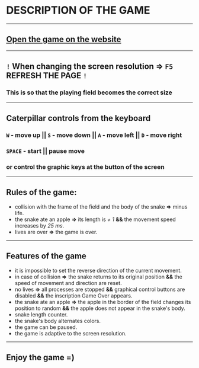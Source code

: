 # DESCRIPTION OF THE GAME

---

## [Open the game on the website](https://talex210.github.io/caterpillar_react/)

---

## `!` When changing the screen resolution => `F5` REFRESH THE PAGE `!` 

### This is so that the playing field becomes the correct size

---

## Caterpillar controls from the keyboard

### `W` - move up || `S` - move down || `A` - move left || `D` - move right

### `SPACE` - start || pause move

### or control the graphic keys at the button of the screen

---

## Rules of the game:

 - collision with the frame of the field and the body of the snake **=>** minus life.
 - the snake ate an apple **=>** its length is *+ 1* **&&** the movement speed increases by *25 ms*.
 - lives are over **=>** the game is over.

---

## Features of the game

- it is impossible to set the reverse direction of the current movement.
- in case of collision **=>** the snake returns to its original position **&&** the speed of movement and direction are reset.
- no lives **=>** all processes are stopped **&&** graphical control buttons are disabled **&&** the inscription Game Over appears.
- the snake ate an apple **=>** the apple in the border of the field changes its position to random **&&** the apple does not appear in the snake's body.
- snake length counter.
- the snake's body alternates colors.
- the game can be paused.
- the game is adaptive to the screen resolution.

---

## Enjoy the game =)

